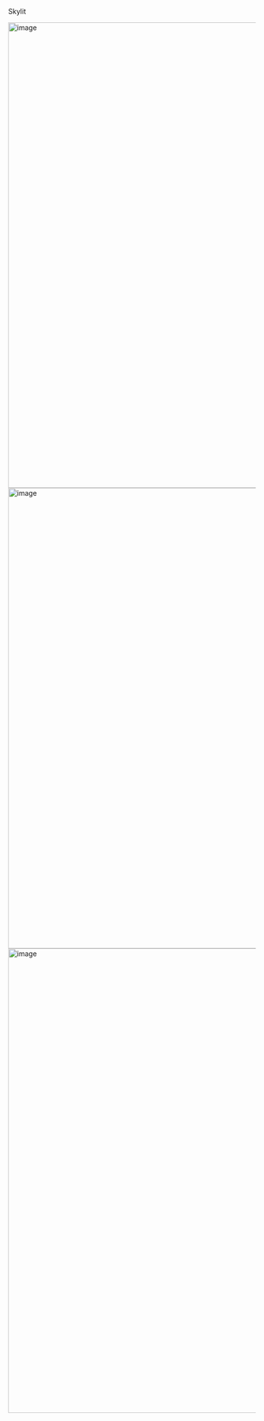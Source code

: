 Skylit 

<img width="1200" height="945" alt="image" src="https://github.com/user-attachments/assets/42ddb0af-b75e-462b-b7ee-343b633650d8" />
<img width="1607" height="935" alt="image" src="https://github.com/user-attachments/assets/30935f88-4387-4774-a172-8976e3306f31" />
<img width="1200" height="943" alt="image" src="https://github.com/user-attachments/assets/117e4403-a861-4780-9d22-1460b981c1ab" />
